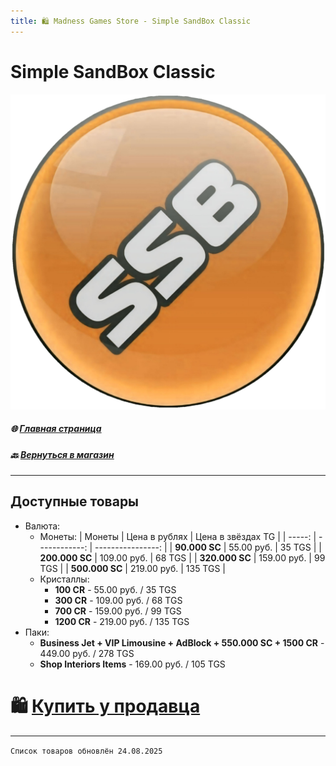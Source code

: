 ```yaml
---
title: 🛍️ Madness Games Store - Simple SandBox Classic
---
```


# Simple SandBox Classic

![MGSssbclogo](https://github.com/GamzeeChert/gamzeechert.github.io/blob/main/_madnessgamesstore%2F_pictures%2FMGSssbclogo.png?raw=true)

##### 🌐 [Главная страница](./index.md)
##### 🔙 [Вернуться в магазин](./MGSMain.md)

- - - - -

## Доступные товары

 - Валюта:
   - Монеты:
| Монеты | Цена в рублях | Цена в звёздах TG |
| -----: | ------------: | ----------------: |
| **90.000 SC** | 55.00 руб. | 35 TGS |
| **200.000 SC** | 109.00 руб. | 68 TGS |
| **320.000 SC** | 159.00 руб. | 99 TGS |
| **500.000 SC** | 219.00 руб. | 135 TGS |
   - Кристаллы:
     - **100 CR** - 55.00 руб. / 35 TGS
     - **300 CR** - 109.00 руб. / 68 TGS
     - **700 CR** - 159.00 руб. / 99 TGS
     - **1200 CR** - 219.00 руб. / 135 TGS
 - Паки:
   - **Business Jet + VIP Limousine + AdBlock + 550.000 SC + 1500 CR** - 449.00 руб. / 278 TGS
   - **Shop Interiors Items** - 169.00 руб. / 105 TGS

# 🛍️ [Купить у продавца](https://t.me/m/SvEAzEGNYWUy)

- - - - -

`Список товаров обновлён 24.08.2025`